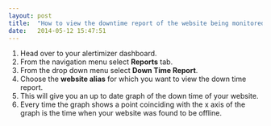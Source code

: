 ```yaml
---
layout: post
title:  "How to view the downtime report of the website being monitored"
date:   2014-05-12 15:47:51
---
```


1. Head over to your alertimizer dashboard.
2. From the navigation menu select **Reports** tab.
3. From the drop down menu select **Down Time Report**.
4. Choose the **website alias** for which you want to view the down time report.
5. This will give you an up to date graph of the down time of your website.
6. Every time the graph shows a point coinciding with the x axis of the graph is the time when your website was found to be offline.